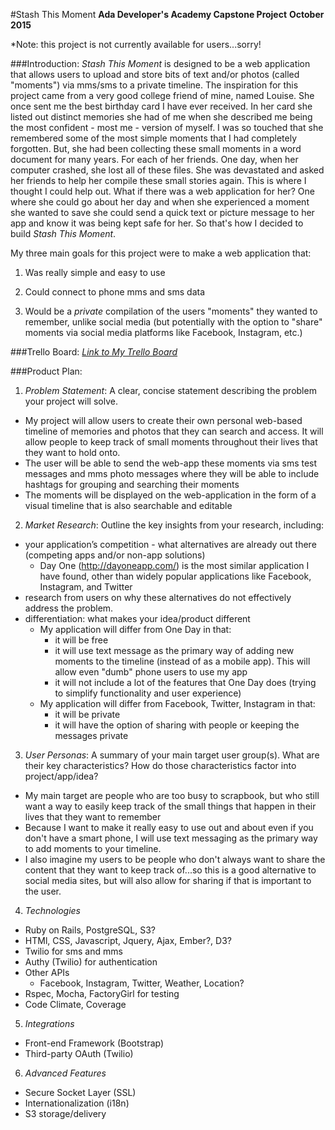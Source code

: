 #Stash This Moment
**Ada Developer's Academy Capstone Project**
**October 2015**

\*Note: this project is not currently available for users...sorry!

###Introduction:
_Stash This Moment_ is designed to be a web application that allows users to upload and store bits of text and/or photos (called "moments") via mms/sms to a private timeline. The inspiration for this project came from a very good college friend of mine, named Louise. She once sent me the best birthday card I have ever received. In her card she listed out distinct memories she had of me when she described me being the most confident - most me - version of myself. I was so touched that she remembered some of the most simple moments that I had completely forgotten. But, she had been collecting these small moments in a word document for many years. For each of her friends. One day, when her computer crashed, she lost all of these files. She was devastated and asked her friends to help her compile these small stories again. This is where I thought I could help out. What if there was a web application for her? One where she could go about her day and when she experienced a moment she wanted to save she could send a quick text or picture message to her app and know it was being kept safe for her. So that's how I decided to build _Stash This Moment_.

My three main goals for this project were to make a web application that:

1. Was really simple and easy to use

2. Could connect to phone mms and sms data

3. Would be a _private_ compilation of the users "moments" they wanted to remember, unlike social media (but potentially with the option to "share" moments via social media platforms like Facebook, Instagram, etc.)

###Trello Board:
[_Link to My Trello Board_](https://trello.com/b/UvwfucOT/capstone-project)

###Product Plan:
1. _Problem Statement_: A clear, concise statement describing the problem your project will solve.
  - My project will allow users to create their own personal web-based timeline of memories and photos that they can search and access. It will allow people to keep track of small moments throughout their lives that they want to hold onto.
  - The user will be able to send the web-app these moments via sms test messages and mms photo messages where they will be able to include hashtags for grouping and searching their moments
  - The moments will be displayed on the web-application in the form of a visual timeline that is also searchable and editable

2. _Market Research_: Outline the key insights from your research, including:
  - your application’s competition - what alternatives are already out there (competing apps and/or non-app solutions)
    - Day One (http://dayoneapp.com/) is the most similar application I have found, other than widely popular applications like Facebook, Instagram, and Twitter
  - research from users on why these alternatives do not effectively address the problem.
  - differentiation: what makes your idea/product different
    - My application will differ from One Day in that:
      - it will be free
      - it will use text message as the primary way of adding new moments to the timeline (instead of as a mobile app). This will allow even "dumb" phone users to use my app
      - it will not include a lot of the features that One Day does (trying to simplify functionality and user experience)
    - My application will differ from Facebook, Twitter, Instagram in that:
      - it will be private
      - it will have the option of sharing with people or keeping the messages private

3. _User Personas_: A summary of your main target user group(s). What are their key characteristics? How do those characteristics factor into project/app/idea?
  - My main target are people who are too busy to scrapbook, but who still want a way to easily keep track of the small things that happen in their lives that they want to remember
  - Because I want to make it really easy to use out and about even if you don't have a smart phone, I will use text messaging as the primary way to add moments to your timeline.
  - I also imagine my users to be people who don't always want to share the content that they want to keep track of...so this is a good alternative to social media sites, but will also allow for sharing if that is important to the user.

4. _Technologies_
  - Ruby on Rails, PostgreSQL, S3?
  - HTMl, CSS, Javascript, Jquery, Ajax, Ember?, D3?
  - Twilio for sms and mms
  - Authy (Twilio) for authentication
  - Other APIs
    - Facebook, Instagram, Twitter, Weather, Location?
  - Rspec, Mocha, FactoryGirl for testing
  - Code Climate, Coverage

5. _Integrations_
  - Front-end Framework (Bootstrap)
  - Third-party OAuth (Twilio)

6. _Advanced Features_
  - Secure Socket Layer (SSL)
  - Internationalization (i18n)
  - S3 storage/delivery
